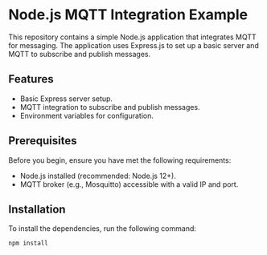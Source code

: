 # Node.js MQTT Integration Example

This repository contains a simple Node.js application that integrates MQTT for messaging. The application uses Express.js to set up a basic server and MQTT to subscribe and publish messages.

## Features

- Basic Express server setup.
- MQTT integration to subscribe and publish messages.
- Environment variables for configuration.

## Prerequisites

Before you begin, ensure you have met the following requirements:
- Node.js installed (recommended: Node.js 12+).
- MQTT broker (e.g., Mosquitto) accessible with a valid IP and port.

## Installation

To install the dependencies, run the following command:

```bash
npm install
